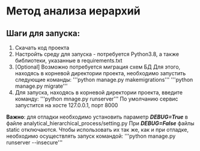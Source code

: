 # Метод анализа иерархий 

## Шаги для запуска:
1. Скачать код проекта 
2. Настройть среду для запуска - потребуется Python3.8, а также библиотеки, указанные в requirements.txt
3. [Optional] Возможно потребуется миграция схем БД
    Для этого, находясь в корневой директории проекта, необходимо запустить следующие команды:
    '''python manage.py makemigrations'''
    '''python manage.py migrate'''
4. Для запуска, находясь в корневой директории проекта, введите команду:
    '''python mnage.py runserver'''
    По умолчанию сервис запустится на хосте 127.0.0.1, порт 8000

**Важно**: для отладки необходимо установить параметр ***DEBUG=True*** в файле analytical_hierarchical_process/setting.py
При ***DEBUG=False*** файлы static отключаются. Чтобы использовать их так же, как и при отладке, необходимо осуществлять запуск командой:
'''python manage.py runserver --insecure'''
